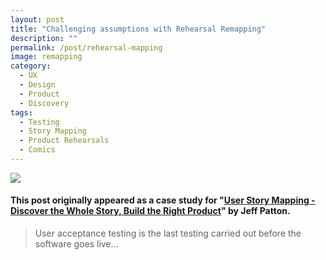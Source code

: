 ```yaml
---
layout: post
title: "Challenging assumptions with Rehearsal Remapping"
description: ""
permalink: /post/rehearsal-mapping
image: remapping
category:
  - UX
  - Design
  - Product
  - Discovery
tags:
  - Testing
  - Story Mapping
  - Product Rehearsals
  - Comics
---
```


<p>
<img src="/images/{{ page.image }}.png" data-interchange="[/images/{{ page.image }}.png, (default)], [/images/{{ page.image }}@2x.png, (retina)]">
</p>


#### This post originally appeared as a case study for "[User Story Mapping - Discover the Whole Story, Build the Right Product](http://www.amazon.com/User-Story-Mapping-Discover-Product/dp/1491904909)" by Jeff Patton.

<blockquote>
  User acceptance testing is the last testing carried out before the software goes live...
</blockquote>
